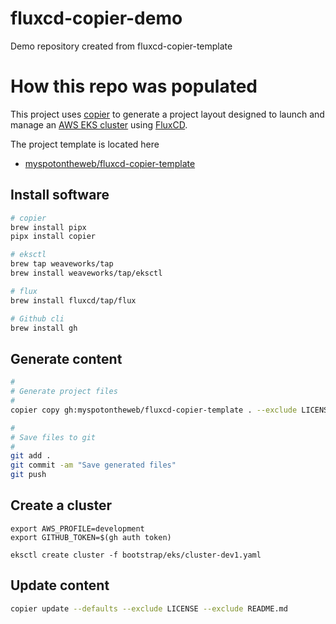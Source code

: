 # fluxcd-copier-demo

Demo repository created from fluxcd-copier-template

# How this repo was populated

This project uses [copier](https://copier.readthedocs.io/) to generate a project layout designed to launch and manage 
an [AWS EKS cluster](https://eksctl.io/) using [FluxCD](https://fluxcd.io/).

The project template is located here

* [myspotontheweb/fluxcd-copier-template](https://github.com/myspotontheweb/fluxcd-copier-template)

## Install software

```bash
# copier
brew install pipx
pipx install copier

# eksctl
brew tap weaveworks/tap
brew install weaveworks/tap/eksctl

# flux
brew install fluxcd/tap/flux

# Github cli
brew install gh
```

## Generate content

```bash
#
# Generate project files
#
copier copy gh:myspotontheweb/fluxcd-copier-template . --exclude LICENSE --exclude README.md

#
# Save files to git
#
git add .
git commit -am "Save generated files"
git push
```

## Create a cluster

```
export AWS_PROFILE=development
export GITHUB_TOKEN=$(gh auth token)

eksctl create cluster -f bootstrap/eks/cluster-dev1.yaml
```

## Update content

```bash
copier update --defaults --exclude LICENSE --exclude README.md
```
